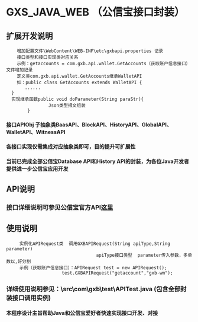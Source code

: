 # GXS_JAVA_WEB （公信宝接口封装）
## 扩展开发说明
        增加配置文件\WebContent\WEB-INF\etc\gxbapi.properties 记录
        接口类型和接口实现类对应关系    
        示例：getaccounts = com.gxb.api.wallet.GetAccounts（获取账户信息接口）文件增加记录
        定义类com.gxb.api.wallet.GetAccounts继承WalletAPI
        如：public class GetAccounts extends WalletAPI {
           ......
      }
      实现继承函数public void doParameter(String paraStr){
      				Json类型报文组装
            }
#### 接口APIObj  子抽象类BaasAPI、BlockAPI、HistoryAPI、GlobalAPI、WalletAPI、WitnessAPI
#### 各接口实现仅需集成对应抽象类即可，目的提升可扩展性
#### 当前已完成全部公信宝Database API和History API的封装，为各位Java开发者提供进一步公信宝应用开发

## API说明
### 接口详细说明可参见公信宝官方API<a href="https://github.com/gxchain/Technical-Documents/blob/master/api/witness-api.md">这里</a>
	
## 使用说明
         实例化APIRequest类  调用GXBAPIRequest(String apiType,String parameter)
                                      apiType接口类型  parameter传入参数，多单数以,好分割
         示例（获取账户信息接口）：APIRequest test = new APIRequest();
                         test.GXBAPIRequest("getaccount","gxb-wm");
                         
### 详细使用说明参见：\src\com\gxb\test\APITest.java (包含全部封装接口调用实例)
         
         
#### 本程序设计主旨帮助Java和公信宝爱好者快速实现接口开发、对接 

